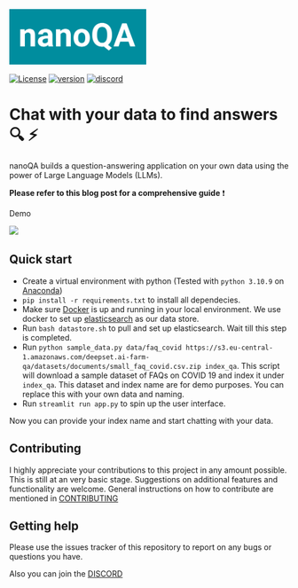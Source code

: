 <!-- # nanoQA -->
<img src="./utils/logo.jpg" height="100">

[![License](https://img.shields.io/badge/License-Apache%202.0-blue.svg)](https://github.com/miranthajayatilake/kudle/blob/main/LICENSE) [![version](https://img.shields.io/badge/version-0.2-yellow)]() [![discord](https://img.shields.io/badge/chat-discord-blueviolet)](https://discord.gg/UgeAukFB)



# Chat with your data to find answers :mag: :zap: 

nanoQA builds a question-answering application on your own data using the power of Large Language Models (LLMs).

**Please refer to this blog post for a comprehensive guide** :heavy_exclamation_mark:

Demo

<img src="./utils/demo.gif">

## Quick start

- Create a virtual environment with python (Tested with `python 3.10.9` on [Anaconda](https://www.anaconda.com/))
- `pip install -r requirements.txt` to install all dependecies.
- Make sure [Docker](https://www.docker.com/) is up and running in your local environment. We use docker to set up [elasticsearch](https://www.elastic.co/guide/en/elasticsearch/reference/current/docker.html) as our data store.
- Run `bash datastore.sh` to pull and set up elasticsearch. Wait till this step is completed.
- Run `python sample_data.py data/faq_covid https://s3.eu-central-1.amazonaws.com/deepset.ai-farm-qa/datasets/documents/small_faq_covid.csv.zip index_qa`. This script will download a sample dataset of FAQs on COVID 19 and index it under `index_qa`. This dataset and index name are for demo purposes. You can replace this with your own data and naming.
- Run `streamlit run app.py` to spin up the user interface.

Now you can provide your index name and start chatting with your data.

## Contributing

I highly appreciate your contributions to this project in any amount possible. This is still at an very basic stage. Suggestions on additional features and functionality are welcome. General instructions on how to contribute are mentioned in [CONTRIBUTING](CONTRIBUTING.md)

## Getting help

Please use the issues tracker of this repository to report on any bugs or questions you have.

Also you can join the [DISCORD](https://discord.gg/UgeAukFB)